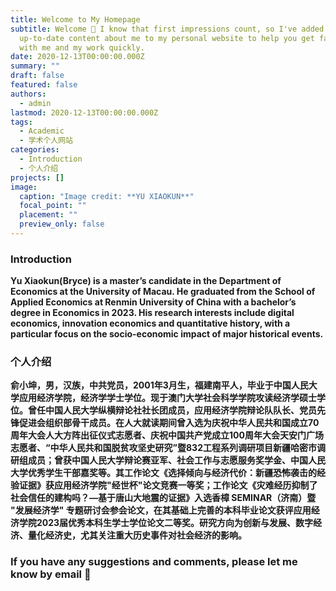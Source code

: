 ```yaml
---
title: Welcome to My Homepage
subtitle: Welcome 👋 I know that first impressions count, so I've added some
  up-to-date content about me to my personal website to help you get familiar
  with me and my work quickly.
date: 2020-12-13T00:00:00.000Z
summary: ""
draft: false
featured: false
authors:
  - admin
lastmod: 2020-12-13T00:00:00.000Z
tags:
  - Academic
  - 学术个人网站
categories:
  - Introduction
  - 个人介绍
projects: []
image:
  caption: "Image credit: **YU XIAOKUN**"
  focal_point: ""
  placement: ""
  preview_only: false
---
```

### Introduction

**Yu Xiaokun(Bryce) is a master’s candidate in the Department of Economics at the University of Macau. He graduated from the School of Applied Economics at Renmin University of China with a bachelor’s degree in Economics in 2023. His research interests include digital economics, innovation economics and quantitative history, with a particular focus on the socio-economic impact of major historical events.**

### 个人介绍

**俞小坤，男，汉族，中共党员，2001年3月生，福建南平人，毕业于中国人民大学应用经济学院，经济学学士学位。现于澳门大学社会科学学院攻读经济学硕士学位。曾任中国人民大学纵横辩论社社长团成员，应用经济学院辩论队队长、党员先锋促进会组织部骨干成员。在人大就读期间曾入选为庆祝中华人民共和国成立70周年大会人大方阵出征仪式志愿者、庆祝中国共产党成立100周年大会天安门广场志愿者、“中华人民共和国脱贫攻坚史研究”暨832工程系列调研项目新疆哈密市调研组成员；曾获中国人民大学辩论赛亚军、社会工作与志愿服务奖学金、中国人民大学优秀学生干部嘉奖等。其工作论文《选择倾向与经济代价：新疆恐怖袭击的经验证据》获应用经济学院"经世杯"论文竞赛一等奖；工作论文《灾难经历抑制了社会信任的建构吗？—基于唐山大地震的证据》入选香樟 SEMINAR（济南）暨 "发展经济学" 专题研讨会参会论文，在其基础上完善的本科毕业论文获评应用经济学院2023届优秀本科生学士学位论文二等奖。研究方向为创新与发展、数字经济、量化经济史，尤其关注重大历史事件对社会经济的影响。**

### If you have any suggestions and comments, please let me know by email 🙌
